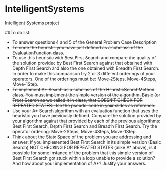 IntelligentSystems
==================

Intelligent Systems project

##To do list:

* To answer questions 4 and 5 of the General Problem Case Description
* ~~To code the heuristic you have just defined as a subclass of the EvaluationFunction class.~~
* To use this heuristic with Best First Search and compare the quality of the solution provided by Best First Search against that obtained with Depth First Search and also the one obtained with Breadth First Search. In order to make this comparison try 2 or 3 different orderings of your operators. One of the orderings must be: Move-2Steps, Move-4Steps, Move-1Step.
* ~~To implement A* Search as a subclass of the HeuristicSearchMethod class. You must implement the simple version of the algorithm, Basic (or Tree) Search as we called it in class, that DOESN’T CHECK FOR REPEATED STATES. Use the pseudo-code in your slides as reference.~~
* Use your A* Search algorithm with an evaluation function that uses the heuristic you have previously defined. Compare the solution provided by your algorithm against that provided by each of the previous algorithms: Best First Search, Depth First Search and Breadth First Search. Try the operator ordering: Move-2Steps, Move-4Steps, Move-1Step.
* Think about the State Space of the problem you are addressing and answer: If you implemented Best First Search in its simple version (Basic Search) NOT CHECKING FOR REPEATED STATES (alike A* above), is it possible for some instance of the problem that this simple version of Best First Search got stuck within a loop unable to provide a solution? And how about your implementation of A*? Justify your answers.

